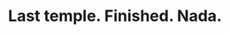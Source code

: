 ---
title: Last temple. Finished. Nada. 
category: blog
lat: 13.43495
lng: 103.92094
image: https://s3-us-west-2.amazonaws.com/travels2013/2014-01-16 18:33:34 PST.jpg
observation: 20140116183334PST
---